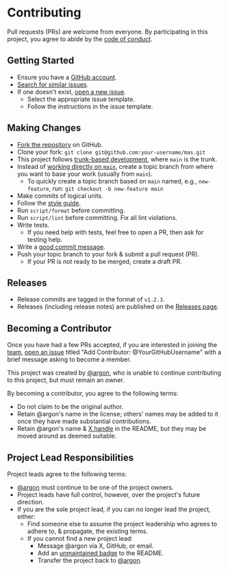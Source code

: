 # Contributing

Pull requests (PRs) are welcome from everyone. By participating in this project, you agree to abide by the
[code of conduct](CODE_OF_CONDUCT.md).

## Getting Started

- Ensure you have a [GitHub account](https://github.com/signup).
- [Search for similar issues](https://github.com/mas-cli/mas/issues).
- If one doesn't exist, [open a new issue](https://github.com/mas-cli/mas/issues/new/choose).
  - Select the appropriate issue template.
  - Follow the instructions in the issue template.

## Making Changes

- [Fork the repository](https://github.com/mas-cli/mas#fork-destination-box) on GitHub.
- Clone your fork: `git clone git@github.com:your-username/mas.git`
- This project follows [trunk-based development](https://trunkbaseddevelopment.com), where `main` is the trunk.
- Instead of [working directly on `main`](https://softwareengineering.stackexchange.com/questions/223400), create a
  topic branch from where you want to base your work (usually from `main`).
  - To quickly create a topic branch based on `main` named, e.g., `new-feature`, run: `git checkout -b new-feature main`
- Make commits of logical units.
- Follow the [style guide](docs/style.md).
- Run `script/format` before committing.
- Run `script/lint` before committing. Fix all lint violations.
- Write tests.
  - If you need help with tests, feel free to open a PR, then ask for testing help.
- Write a [good commit message](https://tbaggery.com/2008/04/19/a-note-about-git-commit-messages.html).
- Push your topic branch to your fork & submit a pull request (PR).
  - If your PR is not ready to be merged, create a draft PR.

## Releases

- Release commits are tagged in the format of `v1.2.3`.
- Releases (including release notes) are published on the [Releases page](https://github.com/mas-cli/mas/releases).

## Becoming a Contributor

Once you have had a few PRs accepted, if you are interested in joining the
[team](https://github.com/orgs/mas-cli/teams/contributors), [open an issue](https://github.com/mas-cli/mas/issues/new)
titled "Add Contributor: @YourGitHubUsername" with a brief message asking to become a member.

This project was created by [@argon](https://github.com/argon), who is unable to continue contributing to this project,
but must remain an owner.

By becoming a contributor, you agree to the following terms:

- Do not claim to be the original author.
- Retain @argon's name in the license; others' names may be added to it once they have made substantial contributions.
- Retain @argon's name & [X handle](https://x.com/argon) in the README, but they may be moved around as deemed suitable.

## Project Lead Responsibilities

Project leads agree to the following terms:

- [@argon](https://github.com/argon) must continue to be one of the project owners.
- Project leads have full control, however, over the project's future direction.
- If you are the sole project lead, if you can no longer lead the project, either:
  - Find someone else to assume the project leadership who agrees to adhere to, & propagate, the existing terms.
  - If you cannot find a new project lead:
    - Message @argon via X, GitHub, or email.
    - Add an [unmaintained badge](https://unmaintained.tech) to the README.
    - Transfer the project back to [@argon](https://github.com/argon).
